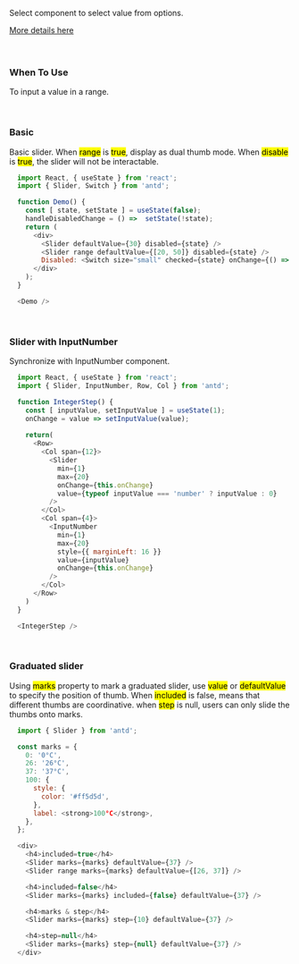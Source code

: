 <p>Select component to select value from options.</p>
<a href="https://ant.design/components/slider/" title="More details about Ant slider">More details here</a>
<br />
<br />
<br />
<h3>When To Use</h3>
<p>To input a value in a range.</p>
<br />
<h3>Basic</h3>
<p>Basic slider. When <mark>range</mark> is <mark>true</mark>, display as dual thumb mode. When <mark>disable</mark> is <mark>true</mark>, the slider will not be interactable.</p>

```js
  import React, { useState } from 'react';
  import { Slider, Switch } from 'antd';

  function Demo() {
    const [ state, setState ] = useState(false);
    handleDisabledChange = () =>  setState(!state);
    return (
      <div>
        <Slider defaultValue={30} disabled={state} />
        <Slider range defaultValue={[20, 50]} disabled={state} />
        Disabled: <Switch size="small" checked={state} onChange={() => setState(!state)} />
      </div>
    );
  }

  <Demo />
```
<br />
<h3>Slider with InputNumber</h3>
<p>Synchronize with InputNumber component.</p>

```js
  import React, { useState } from 'react';
  import { Slider, InputNumber, Row, Col } from 'antd';

  function IntegerStep() {
    const [ inputValue, setInputValue ] = useState(1);
    onChange = value => setInputValue(value);
    
    return(
      <Row>
        <Col span={12}>
          <Slider
            min={1}
            max={20}
            onChange={this.onChange}
            value={typeof inputValue === 'number' ? inputValue : 0}
          />
        </Col>
        <Col span={4}>
          <InputNumber
            min={1}
            max={20}
            style={{ marginLeft: 16 }}
            value={inputValue}
            onChange={this.onChange}
          />
        </Col>
      </Row>
    )
  }

  <IntegerStep />
```

<br />
<h3>Graduated slider</h3>
<p>Using <mark>marks</mark> property to mark a graduated slider, use <mark>value</mark> or <mark>defaultValue</mark> to specify the position of thumb. When <mark>included</mark> is false, means that different thumbs are coordinative. when <mark>step</mark> is null, users can only slide the thumbs onto marks.</p>

```js
  import { Slider } from 'antd';

  const marks = {
    0: '0°C',
    26: '26°C',
    37: '37°C',
    100: {
      style: {
        color: '#ff5d5d',
      },
      label: <strong>100°C</strong>,
    },
  };

  <div>
    <h4>included=true</h4>
    <Slider marks={marks} defaultValue={37} />
    <Slider range marks={marks} defaultValue={[26, 37]} />

    <h4>included=false</h4>
    <Slider marks={marks} included={false} defaultValue={37} />

    <h4>marks & step</h4>
    <Slider marks={marks} step={10} defaultValue={37} />

    <h4>step=null</h4>
    <Slider marks={marks} step={null} defaultValue={37} />
  </div>
```
